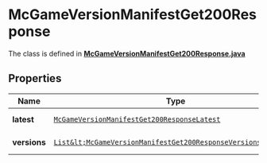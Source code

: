 

# McGameVersionManifestGet200Response

The class is defined in **[McGameVersionManifestGet200Response.java](../../src/main/java/org/openapitools/model/McGameVersionManifestGet200Response.java)**

## Properties

Name | Type | Description | Notes
------------ | ------------- | ------------- | -------------
**latest** | [`McGameVersionManifestGet200ResponseLatest`](McGameVersionManifestGet200ResponseLatest.md) |  |  [optional property]
**versions** | [`List&lt;McGameVersionManifestGet200ResponseVersionsInner&gt;`](McGameVersionManifestGet200ResponseVersionsInner.md) |  |  [optional property]




